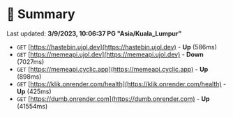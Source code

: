 # 📖 Summary
Last updated: **3/9/2023, 10:06:37 PG "Asia/Kuala_Lumpur"**

- `GET` [https://hastebin.ujol.dev](https://hastebin.ujol.dev) - **Up** (586ms)
- `GET` [https://memeapi.ujol.dev](https://memeapi.ujol.dev) - **Down** (7027ms)
- `GET` [https://memeapi.cyclic.app](https://memeapi.cyclic.app) - **Up** (898ms)
- `GET` [https://klik.onrender.com/health](https://klik.onrender.com/health) - **Up** (425ms)
- `GET` [https://dumb.onrender.com](https://dumb.onrender.com) - **Up** (41554ms)
